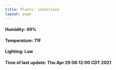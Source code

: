 ```yaml
---
title: Plants' conditions
layout: page
---
```



#### Humidity: 49%
#### Temperature: 71F
#### Lighting: Low
#### Time of last update: Thu Apr 29 08:12:00 CDT 2021
